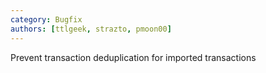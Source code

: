 ```yaml
---
category: Bugfix
authors: [ttlgeek, strazto, pmoon00]
---
```


Prevent transaction deduplication for imported transactions
